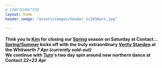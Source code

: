 ```yaml
---
# CONFIGURATION
layout: home
header_image: "assets/images/header_ss2016wrn.jpg"

---
```

#### Thnk you to [Kim](/current/2016-spring/noble) for closing our [Spring](/current/2016-spring) season on Saturday at Contact…<br>[Spring/Summer](/current/2016-springsummer) kicks off with the truly extraordinary [Verity Standen](/current/2016-springsummer/standen) at the Whitworth *7 Apr (currently sold-out)*<br>We continue with [Turn](/current/2016-turn)'s two day spin around new northern dance at Contact *22+23 Apr*
